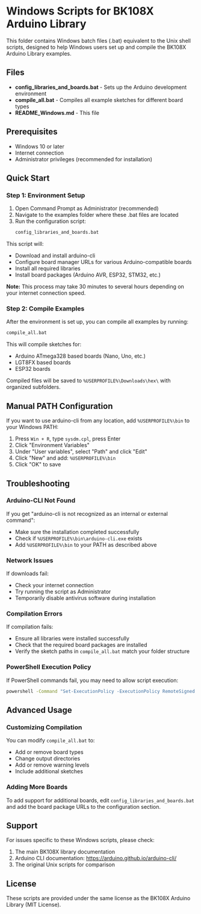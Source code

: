 # Windows Scripts for BK108X Arduino Library

This folder contains Windows batch files (.bat) equivalent to the Unix shell scripts, designed to help Windows users set up and compile the BK108X Arduino Library examples.

## Files

- **config_libraries_and_boards.bat** - Sets up the Arduino development environment
- **compile_all.bat** - Compiles all example sketches for different board types
- **README_Windows.md** - This file

## Prerequisites

- Windows 10 or later
- Internet connection
- Administrator privileges (recommended for installation)

## Quick Start

### Step 1: Environment Setup

1. Open Command Prompt as Administrator (recommended)
2. Navigate to the examples folder where these .bat files are located
3. Run the configuration script:
   ```cmd
   config_libraries_and_boards.bat
   ```

This script will:
- Download and install arduino-cli
- Configure board manager URLs for various Arduino-compatible boards
- Install all required libraries
- Install board packages (Arduino AVR, ESP32, STM32, etc.)

**Note:** This process may take 30 minutes to several hours depending on your internet connection speed.

### Step 2: Compile Examples

After the environment is set up, you can compile all examples by running:
```cmd
compile_all.bat
```

This will compile sketches for:
- Arduino ATmega328 based boards (Nano, Uno, etc.)
- LGT8FX based boards
- ESP32 boards

Compiled files will be saved to `%USERPROFILE%\Downloads\hex\` with organized subfolders.

## Manual PATH Configuration

If you want to use arduino-cli from any location, add `%USERPROFILE%\bin` to your Windows PATH:

1. Press `Win + R`, type `sysdm.cpl`, press Enter
2. Click "Environment Variables"
3. Under "User variables", select "Path" and click "Edit"
4. Click "New" and add: `%USERPROFILE%\bin`
5. Click "OK" to save

## Troubleshooting

### Arduino-CLI Not Found
If you get "arduino-cli is not recognized as an internal or external command":
- Make sure the installation completed successfully
- Check if `%USERPROFILE%\bin\arduino-cli.exe` exists
- Add `%USERPROFILE%\bin` to your PATH as described above

### Network Issues
If downloads fail:
- Check your internet connection
- Try running the script as Administrator
- Temporarily disable antivirus software during installation

### Compilation Errors
If compilation fails:
- Ensure all libraries were installed successfully
- Check that the required board packages are installed
- Verify the sketch paths in `compile_all.bat` match your folder structure

### PowerShell Execution Policy
If PowerShell commands fail, you may need to allow script execution:
```cmd
powershell -Command "Set-ExecutionPolicy -ExecutionPolicy RemoteSigned -Scope CurrentUser"
```

## Advanced Usage

### Customizing Compilation

You can modify `compile_all.bat` to:
- Add or remove board types
- Change output directories
- Add or remove warning levels
- Include additional sketches

### Adding More Boards

To add support for additional boards, edit `config_libraries_and_boards.bat` and add the board package URLs to the configuration section.

## Support

For issues specific to these Windows scripts, please check:
1. The main BK108X library documentation
2. Arduino CLI documentation: https://arduino.github.io/arduino-cli/
3. The original Unix scripts for comparison

## License

These scripts are provided under the same license as the BK108X Arduino Library (MIT License).
